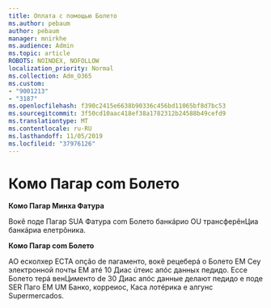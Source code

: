 ```yaml
---
title: Оплата с помощью Болето
ms.author: pebaum
author: pebaum
manager: mnirkhe
ms.audience: Admin
ms.topic: article
ROBOTS: NOINDEX, NOFOLLOW
localization_priority: Normal
ms.collection: Adm_O365
ms.custom:
- "9001213"
- "3187"
ms.openlocfilehash: f390c2415e6638b90336c456bd11065bf8d7bc53
ms.sourcegitcommit: 3f50cd10aac418ef38a1782312b24588b49cefd9
ms.translationtype: MT
ms.contentlocale: ru-RU
ms.lasthandoff: 11/05/2019
ms.locfileid: "37976126"
---
```

# <a name="como-pagar-com-boleto"></a>Комо Пагар com Болето

**Комо Пагар Минха Фатура**

Вокê поде Пагар SUA Фатура com Болето банкáрио OU трансферêнЦиа банкáриа елетрôника.

**Комо Пагар com Болето**

АО есколхер ЕСТА опçãо de пагаменто, вокê рецеберá o Болето EM Сеу электронной почты EM атé 10 Диас úтеис апóс данных педидо. Ессе Болето терá венЦименто de 30 Диас апóс данные делают педидо e поде SER Паго EM UM Банко, корреиос, Каса лотéрика e алгунс Supermercados. 